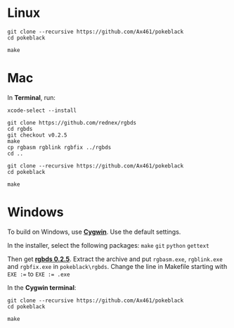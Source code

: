 # Linux

	git clone --recursive https://github.com/Ax461/pokeblack
	cd pokeblack

	make


# Mac

In **Terminal**, run:

	xcode-select --install

	git clone https://github.com/rednex/rgbds
	cd rgbds
	git checkout v0.2.5
	make
	cp rgbasm rgblink rgbfix ../rgbds
	cd ..

	git clone --recursive https://github.com/Ax461/pokeblack
	cd pokeblack

	make


# Windows

To build on Windows, use [**Cygwin**](http://cygwin.com/install.html). Use the default settings.

In the installer, select the following packages: `make` `git` `python` `gettext`

Then get [**rgbds 0.2.5**](https://github.com/bentley/rgbds/releases/tag/v0.2.5).
Extract the archive and put `rgbasm.exe`, `rgblink.exe` and `rgbfix.exe` in `pokeblack\rgbds`.
Change the line in Makefile starting with `EXE :=`  to `EXE := .exe`

In the **Cygwin terminal**:

	git clone --recursive https://github.com/Ax461/pokeblack
	cd pokeblack

	make
